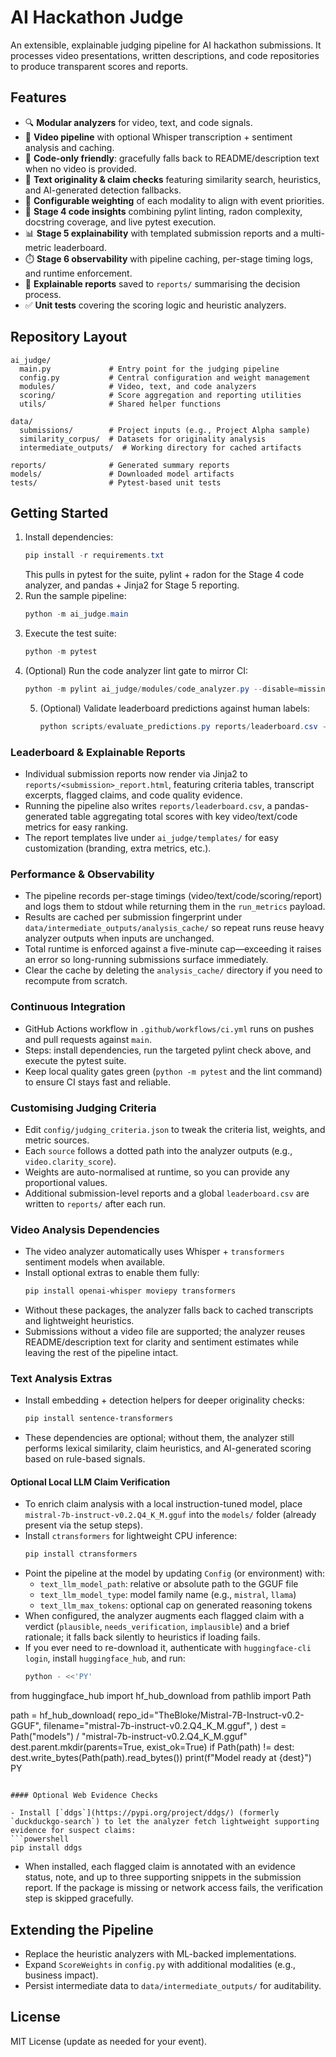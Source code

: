 # AI Hackathon Judge

An extensible, explainable judging pipeline for AI hackathon submissions. It processes video presentations, written descriptions, and code repositories to produce transparent scores and reports.

## Features

- 🔍 **Modular analyzers** for video, text, and code signals.
- 🎥 **Video pipeline** with optional Whisper transcription + sentiment analysis and caching.
- 🧾 **Code-only friendly**: gracefully falls back to README/description text when no video is provided.
- 📝 **Text originality & claim checks** featuring similarity search, heuristics, and AI-generated detection fallbacks.
- 🧮 **Configurable weighting** of each modality to align with event priorities.
- 🧪 **Stage 4 code insights** combining pylint linting, radon complexity, docstring coverage, and live pytest execution.
- 📊 **Stage 5 explainability** with templated submission reports and a multi-metric leaderboard.
- ⏱️ **Stage 6 observability** with pipeline caching, per-stage timing logs, and runtime enforcement.
- 📝 **Explainable reports** saved to `reports/` summarising the decision process.
- ✅ **Unit tests** covering the scoring logic and heuristic analyzers.

## Repository Layout

```
ai_judge/
  main.py             # Entry point for the judging pipeline
  config.py           # Central configuration and weight management
  modules/            # Video, text, and code analyzers
  scoring/            # Score aggregation and reporting utilities
  utils/              # Shared helper functions

data/
  submissions/        # Project inputs (e.g., Project Alpha sample)
  similarity_corpus/  # Datasets for originality analysis
  intermediate_outputs/  # Working directory for cached artifacts

reports/              # Generated summary reports
models/               # Downloaded model artifacts
tests/                # Pytest-based unit tests
```

## Getting Started

1. Install dependencies:
   ```powershell
   pip install -r requirements.txt
   ```
   This pulls in pytest for the suite, pylint + radon for the Stage 4 code analyzer, and pandas + Jinja2 for Stage 5 reporting.
2. Run the sample pipeline:
   ```powershell
   python -m ai_judge.main
   ```
3. Execute the test suite:
   ```powershell
   python -m pytest
   ```
4. (Optional) Run the code analyzer lint gate to mirror CI:
   ```powershell
   python -m pylint ai_judge/modules/code_analyzer.py --disable=missing-module-docstring,missing-function-docstring,too-many-locals,too-few-public-methods
   ```
   5. (Optional) Validate leaderboard predictions against human labels:
       ```powershell
       python scripts/evaluate_predictions.py reports/leaderboard.csv --label-column human_label
       ```

### Leaderboard & Explainable Reports

- Individual submission reports now render via Jinja2 to `reports/<submission>_report.html`, featuring criteria tables, transcript excerpts, flagged claims, and code quality evidence.
- Running the pipeline also writes `reports/leaderboard.csv`, a pandas-generated table aggregating total scores with key video/text/code metrics for easy ranking.
- The report templates live under `ai_judge/templates/` for easy customization (branding, extra metrics, etc.).

### Performance & Observability

- The pipeline records per-stage timings (video/text/code/scoring/report) and logs them to stdout while returning them in the `run_metrics` payload.
- Results are cached per submission fingerprint under `data/intermediate_outputs/analysis_cache/` so repeat runs reuse heavy analyzer outputs when inputs are unchanged.
- Total runtime is enforced against a five-minute cap—exceeding it raises an error so long-running submissions surface immediately.
- Clear the cache by deleting the `analysis_cache/` directory if you need to recompute from scratch.

### Continuous Integration

- GitHub Actions workflow in `.github/workflows/ci.yml` runs on pushes and pull requests against `main`.
- Steps: install dependencies, run the targeted pylint check above, and execute the pytest suite.
- Keep local quality gates green (`python -m pytest` and the lint command) to ensure CI stays fast and reliable.

### Customising Judging Criteria

- Edit `config/judging_criteria.json` to tweak the criteria list, weights, and metric sources.
- Each `source` follows a dotted path into the analyzer outputs (e.g., `video.clarity_score`).
- Weights are auto-normalised at runtime, so you can provide any proportional values.
- Additional submission-level reports and a global `leaderboard.csv` are written to `reports/` after each run.

### Video Analysis Dependencies

- The video analyzer automatically uses Whisper + `transformers` sentiment models when available.
- Install optional extras to enable them fully:
   ```powershell
   pip install openai-whisper moviepy transformers
   ```
- Without these packages, the analyzer falls back to cached transcripts and lightweight heuristics.
- Submissions without a video file are supported; the analyzer reuses README/description text for clarity and sentiment estimates while leaving the rest of the pipeline intact.

### Text Analysis Extras

- Install embedding + detection helpers for deeper originality checks:
   ```powershell
   pip install sentence-transformers
   ```
- These dependencies are optional; without them, the analyzer still performs lexical similarity, claim heuristics, and AI-generated scoring based on rule-based signals.

#### Optional Local LLM Claim Verification

- To enrich claim analysis with a local instruction-tuned model, place `mistral-7b-instruct-v0.2.Q4_K_M.gguf` into the `models/` folder (already present via the setup steps).
- Install `ctransformers` for lightweight CPU inference:
   ```powershell
   pip install ctransformers
   ```
- Point the pipeline at the model by updating `Config` (or environment) with:
   - `text_llm_model_path`: relative or absolute path to the GGUF file
   - `text_llm_model_type`: model family name (e.g., `mistral`, `llama`)
   - `text_llm_max_tokens`: optional cap on generated reasoning tokens
- When configured, the analyzer augments each flagged claim with a verdict (`plausible`, `needs_verification`, `implausible`) and a brief rationale; it falls back silently to heuristics if loading fails.
- If you ever need to re-download it, authenticate with `huggingface-cli login`, install `huggingface_hub`, and run:
   ```powershell
   python - <<'PY'
from huggingface_hub import hf_hub_download
from pathlib import Path

path = hf_hub_download(
    repo_id="TheBloke/Mistral-7B-Instruct-v0.2-GGUF",
    filename="mistral-7b-instruct-v0.2.Q4_K_M.gguf",
)
dest = Path("models") / "mistral-7b-instruct-v0.2.Q4_K_M.gguf"
dest.parent.mkdir(parents=True, exist_ok=True)
if Path(path) != dest:
    dest.write_bytes(Path(path).read_bytes())
print(f"Model ready at {dest}")
PY
   ```

#### Optional Web Evidence Checks

- Install [`ddgs`](https://pypi.org/project/ddgs/) (formerly `duckduckgo-search`) to let the analyzer fetch lightweight supporting evidence for suspect claims:
   ```powershell
   pip install ddgs
   ```
- When installed, each flagged claim is annotated with an evidence status, note, and up to three supporting snippets in the submission report. If the package is missing or network access fails, the verification step is skipped gracefully.

## Extending the Pipeline

- Replace the heuristic analyzers with ML-backed implementations.
- Expand `ScoreWeights` in `config.py` with additional modalities (e.g., business impact).
- Persist intermediate data to `data/intermediate_outputs/` for auditability.

## License

MIT License (update as needed for your event).
